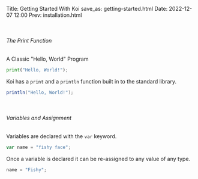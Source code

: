Title: Getting Started With Koi
save_as: getting-started.html
Date: 2022-12-07 12:00
Prev: installation.html

<br />

###### The Print Function

A Classic "Hello, World" Program

```python
print("Hello, World!");
```

Koi has a `print` and a `println` function built in to the standard library.

```java
println("Hello, World!");
```

<br/>

###### Variables and Assignment

Variables are declared with the `var` keyword.

```js
var name = "fishy face";
```

Once a variable is declared it can be re-assigned to any value of any type.

```js
name = "Fishy";
```
